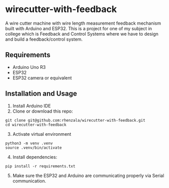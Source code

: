 # wirecutter-with-feedback
A wire cutter machine with wire length measurement feedback mechanism built with Arduino and ESP32. This is a project for one of my subject in college which is Feedback and Control Systems where we have to design and build a feedback/control system.

## Requirements
- Arduino Uno R3
- ESP32
- ESP32 camera or equivalent

## Installation and Usage
1. Install Arduino IDE
2. Clone or download this repo:
```
git clone git@github.com:rhenzala/wirecutter-with-feedback.git
cd wirecutter-with-feedback
```
3. Activate virtual environment
```
python3 -m venv .venv
source .venv/bin/activate
```
4. Install dependencies:
```
pip install -r requirements.txt
```
5. Make sure the ESP32 and Arduino are communicating properly via Serial communication.

